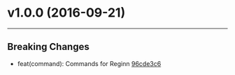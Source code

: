 # v1.0.0 (2016-09-21)
---


## Breaking Changes

- feat(command): Commands for Reginn [96cde3c6](https://github.com/tylors/reginn/commits/96cde3c61991bd20676277ebb624c61aa3fbe0fd)



